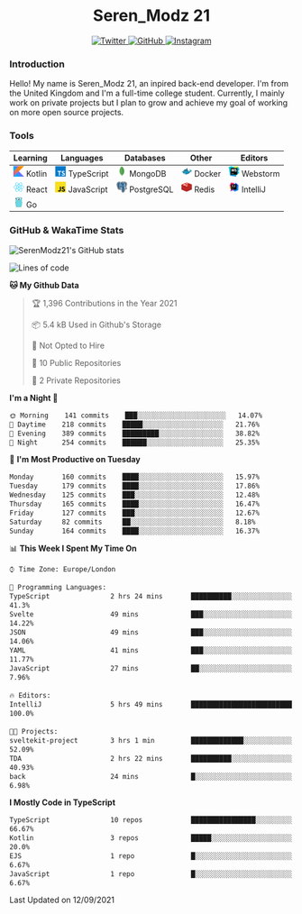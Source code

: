 <div align="center">
  <h1>Seren_Modz 21</h1>
  <a href="https://twitter.com/SerenModz21">
    <img alt="Twitter" src="https://img.shields.io/badge/twitter%20-%231DA1F2.svg?&style=for-the-badge&logo=Twitter&logoColor=white">
  </a>
  <a href="https://github.com/SerenModz21">
    <img alt="GitHub" src="https://img.shields.io/badge/github%20-%23121011.svg?&style=for-the-badge&logo=github&logoColor=white">
  </a>
  <a href="https://www.instagram.com/serenmodz21">
    <img alt="Instagram" src="https://img.shields.io/badge/instagram%20-%23E4405F.svg?&style=for-the-badge&logo=Instagram&logoColor=white">
  </a>
</div>

### Introduction

Hello! My name is Seren_Modz 21, an inpired back-end developer. I'm from the United Kingdom and I'm a full-time college student. Currently, I mainly work on private projects but I plan to grow and achieve my goal of working on more open source projects. 

### Tools

 **Learning**                                        | **Languages**                                               | **Databases**                                               | **Other**                                           | **Editors**                                                  
-----------------------------------------------------|-------------------------------------------------------------|-------------------------------------------------------------|-----------------------------------------------------|--------------------------------------------------------------
 <img width="19px" src="./assets/kotlin.svg"> Kotlin | <img width="19px" src="./assets/typescript.svg"> TypeScript | <img width="19px" src="./assets/mongodb.svg"> MongoDB       | <img width="19px" src="./assets/docker.svg"> Docker | <img width="19px" src="./assets/webstorm.svg"> Webstorm      
 <img width="19px" src="./assets/react.svg"> React   | <img width="19px" src="./assets/javascript.svg"> JavaScript | <img width="19px" src="./assets/postgresql.svg"> PostgreSQL | <img width="19px" src="./assets/redis.svg"> Redis   | <img width="19px" src="./assets/intellij-idea.svg"> IntelliJ
 <img width="19px" src="./assets/go.svg"> Go         |                                                             |                                                             |                                                     |                                                                                                               

### GitHub & WakaTime Stats

![SerenModz21's GitHub stats](https://github-readme-stats.vercel.app/api?username=SerenModz21&show_icons=true&theme=dark)

<!--START_SECTION:waka-->
![Lines of code](https://img.shields.io/badge/From%20Hello%20World%20I%27ve%20Written-19209%20lines%20of%20code-blue)

**🐱 My Github Data** 

> 🏆 1,396 Contributions in the Year 2021
 > 
> 📦 5.4 kB Used in Github's Storage 
 > 
> 🚫 Not Opted to Hire
 > 
> 📜 10 Public Repositories 
 > 
> 🔑 2 Private Repositories  
 > 
**I'm a Night 🦉** 

```text
🌞 Morning    141 commits    ███░░░░░░░░░░░░░░░░░░░░░░   14.07% 
🌆 Daytime    218 commits    █████░░░░░░░░░░░░░░░░░░░░   21.76% 
🌃 Evening    389 commits    █████████░░░░░░░░░░░░░░░░   38.82% 
🌙 Night      254 commits    ██████░░░░░░░░░░░░░░░░░░░   25.35%

```
📅 **I'm Most Productive on Tuesday** 

```text
Monday       160 commits    ████░░░░░░░░░░░░░░░░░░░░░   15.97% 
Tuesday      179 commits    ████░░░░░░░░░░░░░░░░░░░░░   17.86% 
Wednesday    125 commits    ███░░░░░░░░░░░░░░░░░░░░░░   12.48% 
Thursday     165 commits    ████░░░░░░░░░░░░░░░░░░░░░   16.47% 
Friday       127 commits    ███░░░░░░░░░░░░░░░░░░░░░░   12.67% 
Saturday     82 commits     ██░░░░░░░░░░░░░░░░░░░░░░░   8.18% 
Sunday       164 commits    ████░░░░░░░░░░░░░░░░░░░░░   16.37%

```


📊 **This Week I Spent My Time On** 

```text
⌚︎ Time Zone: Europe/London

💬 Programming Languages: 
TypeScript               2 hrs 24 mins       ██████████░░░░░░░░░░░░░░░   41.3% 
Svelte                   49 mins             ███░░░░░░░░░░░░░░░░░░░░░░   14.22% 
JSON                     49 mins             ███░░░░░░░░░░░░░░░░░░░░░░   14.06% 
YAML                     41 mins             ███░░░░░░░░░░░░░░░░░░░░░░   11.77% 
JavaScript               27 mins             ██░░░░░░░░░░░░░░░░░░░░░░░   7.96%

🔥 Editors: 
IntelliJ                 5 hrs 49 mins       █████████████████████████   100.0%

🐱‍💻 Projects: 
sveltekit-project        3 hrs 1 min         █████████████░░░░░░░░░░░░   52.09% 
TDA                      2 hrs 22 mins       ██████████░░░░░░░░░░░░░░░   40.93% 
back                     24 mins             █░░░░░░░░░░░░░░░░░░░░░░░░   6.98%

```

**I Mostly Code in TypeScript** 

```text
TypeScript               10 repos            ████████████████░░░░░░░░░   66.67% 
Kotlin                   3 repos             █████░░░░░░░░░░░░░░░░░░░░   20.0% 
EJS                      1 repo              █░░░░░░░░░░░░░░░░░░░░░░░░   6.67% 
JavaScript               1 repo              █░░░░░░░░░░░░░░░░░░░░░░░░   6.67%

```



 Last Updated on 12/09/2021
<!--END_SECTION:waka-->
